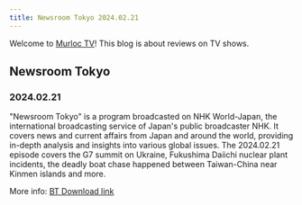 ```yaml
---
title: Newsroom Tokyo 2024.02.21
---
```

Welcome to [Murloc TV](https://murloc.icu/)! This blog is about reviews on TV shows.
## Newsroom Tokyo

### 2024.02.21

"Newsroom Tokyo" is a program broadcasted on NHK World-Japan, the international broadcasting service of Japan's public broadcaster NHK. It covers news and current affairs from Japan and around the world, providing in-depth analysis and insights into various global issues. 
The 2024.02.21 episode covers the G7 summit on Ukraine, Fukushima Daiichi nuclear plant incidents, the deadly boat chase happened between Taiwan-China near Kinmen islands and more. 


More info: [BT Download link](https://murloc.icu/torrents/7954d603def33d6ad1c75a9f47f3493bd3363e60/)

